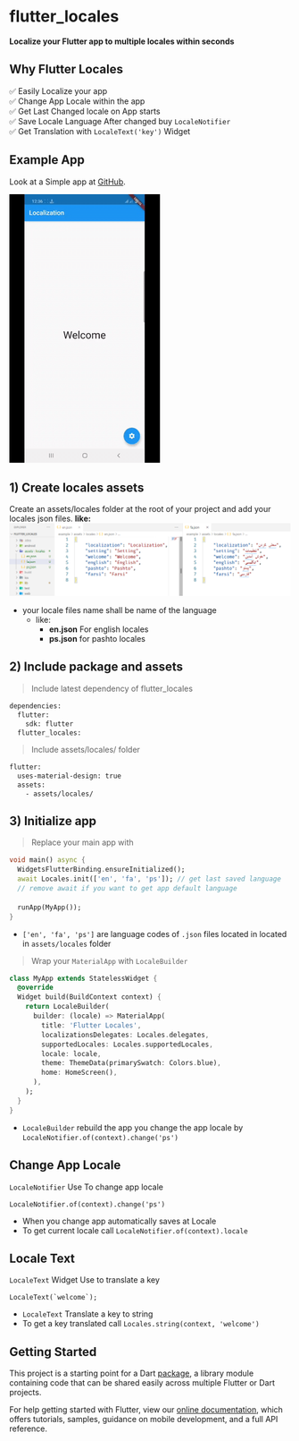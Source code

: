 # flutter_locales

**Localize your Flutter app to multiple locales within seconds**

## Why Flutter Locales
✅ Easily Localize your app <br />
✅ Change App Locale within the app <br />
✅ Get Last Changed locale on App starts <br />
✅ Save Locale Language After changed buy `LocaleNotifier` <br />
✅ Get Translation with `LocaleText('key')` Widget <br />

## Example App
Look at a Simple app at [GitHub](https://github.com/iampopal/flutter_locales/tree/master/example).

![Example App](simple.GIF)

## 1) Create locales assets
Create an assets/locales folder at the root of your project and add your locales json files. 
**like:**
![Example app assets/locales](assets.png)
* your locale files name shall be name of the language 
  * like: 
    * **en.json** For english locales
    * **ps.json** for pashto locales

## 2) Include package and assets
> Include latest dependency of flutter_locales
```
dependencies:
  flutter:
    sdk: flutter
  flutter_locales:
```
> Include assets/locales/ folder
```
flutter:
  uses-material-design: true
  assets:
    - assets/locales/
```


## 3) Initialize app

> Replace your main app with
```dart
void main() async {
  WidgetsFlutterBinding.ensureInitialized();
  await Locales.init(['en', 'fa', 'ps']); // get last saved language
  // remove await if you want to get app default language

  runApp(MyApp());
}
```
  * `['en', 'fa', 'ps']` are language codes of `.json` files located in located in `assets/locales` folder   


> Wrap your `MaterialApp` with `LocaleBuilder`
```dart
class MyApp extends StatelessWidget {
  @override
  Widget build(BuildContext context) {
    return LocaleBuilder(
      builder: (locale) => MaterialApp(
        title: 'Flutter Locales',
        localizationsDelegates: Locales.delegates,
        supportedLocales: Locales.supportedLocales,
        locale: locale,
        theme: ThemeData(primarySwatch: Colors.blue),
        home: HomeScreen(),
      ),
    );
  }
}
```
* `LocaleBuilder` rebuild the app you change the app locale by `LocaleNotifier.of(context).change('ps')`

## Change App Locale
`LocaleNotifier` Use To change app locale
```
LocaleNotifier.of(context).change('ps')
```
- When you change app automatically saves at Locale
- To get current locale call `LocaleNotifier.of(context).locale`

## Locale Text
`LocaleText` Widget Use to translate a key
```
LocaleText(`welcome`);
```
* `LocaleText` Translate a key to string 
*  To get a key translated call `Locales.string(context, 'welcome')`

## Getting Started
This project is a starting point for a Dart
[package](https://flutter.dev/developing-packages/),
a library module containing code that can be shared easily across
multiple Flutter or Dart projects.

For help getting started with Flutter, view our 
[online documentation](https://flutter.dev/docs), which offers tutorials, 
samples, guidance on mobile development, and a full API reference.
